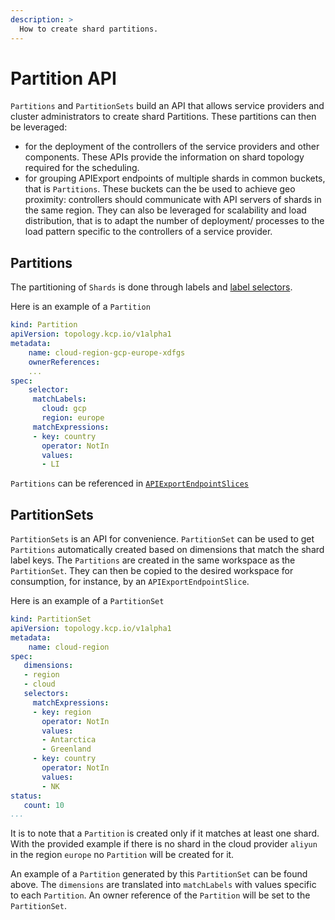 ```yaml
---
description: >
  How to create shard partitions.
---
```


# Partition API

`Partitions` and `PartitionSets` build an API that allows service providers and cluster administrators to create shard Partitions. These partitions can then be leveraged:
- for the deployment of the controllers of the service providers and other components. These APIs provide the information on shard topology required for the scheduling.
- for grouping APIExport endpoints of multiple shards in common buckets, that is `Partitions`. These buckets can the be used to achieve geo proximity: controllers should communicate with API servers of shards in the same region. They can also be leveraged for scalability and load distribution, that is to adapt the number of deployment/ processes to the load pattern specific to the controllers of a service provider.

## Partitions

The partitioning of `Shards` is done through labels and [label selectors](https://kubernetes.io/docs/concepts/overview/working-with-objects/labels/#label-selectors).

Here is an example of a `Partition`

```yaml
kind: Partition
apiVersion: topology.kcp.io/v1alpha1
metadata:
    name: cloud-region-gcp-europe-xdfgs
    ownerReferences:
    ...
spec:
    selector:
     matchLabels:
       cloud: gcp
       region: europe
     matchExpressions:
     - key: country
       operator: NotIn
       values:
       - LI
  ```

`Partitions` can be referenced in [`APIExportEndpointSlices`](./quickstart-tenancy-and-apis.md)

## PartitionSets

`PartitionSets` is  an API for convenience. `PartitionSet` can be used to get `Partitions` automatically created based on dimensions that match the shard label keys. The `Partitions` are created in the same workspace as the `PartitionSet`. They can then be copied to the desired workspace for consumption, for instance, by an `APIExportEndpointSlice`.

Here is an example of a `PartitionSet`

```yaml
kind: PartitionSet
apiVersion: topology.kcp.io/v1alpha1
metadata:
    name: cloud-region
spec:
   dimensions:
   - region
   - cloud
   selectors:
     matchExpressions:
     - key: region
       operator: NotIn
       values:
       - Antarctica
       - Greenland
     - key: country
       operator: NotIn
       values:
       - NK
status:
   count: 10
...
```

It is to note that a `Partition` is created only if it matches at least one shard. With the provided example if there is no shard in the cloud provider `aliyun` in the region `europe` no `Partition` will be created for it.

An example of a `Partition` generated by this `PartitionSet` can be found above. The `dimensions` are translated into `matchLabels` with values specific to each `Partition`. An owner reference of the `Partition` will be set to the `PartitionSet`.
